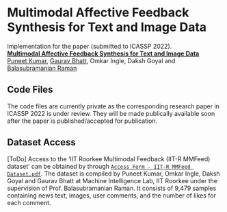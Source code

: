 Multimodal Affective Feedback Synthesis for Text and Image Data
================================================

Implementation for the paper (submitted to ICASSP 2022). <br>
**[Multimodal Affective Feedback Synthesis for Text and Image Data][1]**<br>
[Puneet Kumar](https://puneet-kr.github.io/), [Gaurav Bhatt](http://deeplearn-ai.com/), Omkar Ingle, Daksh Goyal and [Balasubramanian Raman](http://faculty.iitr.ac.in/~balarfma/)  

## Code Files
The code files are currently private as the corresponding research paper in ICASSP 2022 is under review. They will be made publically available soon after the paper is published/accepted for publication.

Dataset Access
--------------
[ToDo] Access to the ‘IIT Roorkee Multimodal Feedback (IIT-R MMFeed) dataset’ can be obtained by through [`Access Form - IIT-R MMFeed Dataset.pdf`][2]. The dataset is compiled by Puneet Kumar, Omkar Ingle, Daksh Goyal and Gaurav Bhatt at Machine Intelligence Lab, IIT Roorkee under the supervision of Prof. Balasubramanian Raman. It consists of 9,479 samples containing news text, images, user comments, and the number of likes for each comment.

[1]: https://2022.ieeeicassp.org/
[2]:https://github.com/MIntelligence-Group/MMFeed/blob/main/Access%20Form%20-%20IIT-R%MMFeed%20Dataset.pdf

